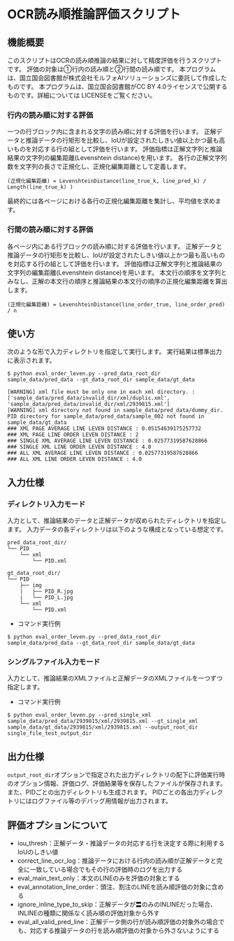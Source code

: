 # OCR読み順推論評価スクリプト
## 機能概要
このスクリプトはOCRの読み順推論の結果に対して精度評価を行うスクリプトです。
評価の対象は①行内の読み順と②行間の読み順です。
本プログラムは、国立国会図書館が株式会社モルフォAIソリューションズに委託して作成したものです。
本プログラムは、国立国会図書館がCC BY 4.0ライセンスで公開するものです。詳細については LICENSEをご覧ください。

### 行内の読み順に対する評価
一つの行ブロック内に含まれる文字の読み順に対する評価を行います。
正解データと推論データの行矩形を比較し、IoUが設定されたしきい値以上かつ最も高いものを対応する行の組として評価を行います。
評価指標は正解文字列と推論結果の文字列の編集距離(Levenshtein distance)を用います。
各行の正解文字列数を文字列の長さで正規化し、正規化編集距離として定義します。

`(正規化編集距離) = LevenshteinDistance(line_true_k, line_pred_k) / Length(line_true_k) )`

最終的には各ページにおける各行の正規化編集距離を集計し、平均値を求めます。

### 行間の読み順に対する評価
各ページ内にある行ブロックの読み順に対する評価を行います。
正解データと推論データの行矩形を比較し、IoUが設定されたしきい値以上かつ最も高いものを対応する行の組として評価を行います。
評価指標は正解文字列と推論結果の文字列の編集距離(Levenshtein distance)を用います。
本文行の順序を文字列とみなし、正解の本文行の順序と推論結果の本文行の順序の正規化編集距離を算出します。

`(正規化編集距離) = LevenshteinDistance(line_order_true, line_order_pred) / n`

## 使い方
次のような形で入力ディレクトリを指定して実行します。
実行結果は標準出力に表示されます。
```
$ python eval_order_leven.py --pred_data_root_dir sample_data/pred_data --gt_data_root_dir sample_data/gt_data

[WARNING] xml file must be only one in each xml directory. : ['sample_data/pred_data/invalid_dir/xml/duplic.xml', 'sample_data/pred_data/invalid_dir/xml/2939815.xml']
[WARNING] xml directory not found in sample_data/pred_data/dummy_dir.
PID directory for sample_data/pred_data/sample_002 not found in sample_data/gt_data
### XML PAGE AVERAGE LINE LEVEN DISTANCE : 0.05154639175257732
### XML PAGE LINE ORDER LEVEN DISTANCE : 2
### SINGLE XML AVERAGE LINE LEVEN DISTANCE : 0.02577319587628866
### SINGLE XML LINE ORDER LEVEN DISTANCE : 4.0
### ALL XML AVERAGE LINE LEVEN DISTANCE : 0.02577319587628866
### ALL XML LINE ORDER LEVEN DISTANCE : 4.0
```

## 入力仕様
### ディレクトリ入力モード
入力として、推論結果のデータと正解データが収められたディレクトリを指定します。
入力データの各ディレクトリは以下のような構成となっている想定です。

```
pred_data_root_dir/
└── PID
    └── xml
        └── PID.xml
```

```
gt_data_root_dir/
└── PID
    ├── img
    |   ├── PID_R.jpg
    |   └── PID_L.jpg
    └── xml
        └── PID.xml
```

- コマンド実行例
```
$ python eval_order_leven.py --pred_data_root_dir sample_data/pred_data --gt_data_root_dir sample_data/gt_data
```
### シングルファイル入力モード
入力として、推論結果のXMLファイルと正解データのXMLファイルを一つずつ指定します。

- コマンド実行例
```
$ python eval_order_leven.py --pred_single_xml sample_data/pred_data/2939815/xml/2939815.xml --gt_single_xml sample_data/gt_data/2939815/xml/2939815.xml --output_root_dir single_file_test_output_dir
```

## 出力仕様
`output_root_dir`オプションで指定された出力ディレクトリの配下に評価実行時のオプション情報、評価ログ、評価結果等を保存したファイルが保存されます。
また、PIDごとの出力ディレクトリも生成されます。
PIDごとの各出力ディレクトリにはログファイル等のデバッグ用情報が出力されます。

## 評価オプションについて
- iou_thresh：正解データ・推論データの対応する行を決定する際に利用するIoUのしきい値
- correct_line_ocr_log：推論データにおける行内の読み順が正解データと完全に一致している場合でもその行の評価時のログを出力する
- eval_main_text_only：本文のLINEのみを評価の対象とする
- eval_annotation_line_order：頭注、割注のLINEを読み順評価の対象に含める
- ignore_inline_type_to_skip：正解データが〓のみのINLINEだった場合、INLINEの種類に関係なく読み順の評価対象から外す
- eval_all_valid_pred_line：正解データ側の行が読み順評価の対象外の場合でも、対応する推論データの行を読み順評価の対象から外さないようにする
